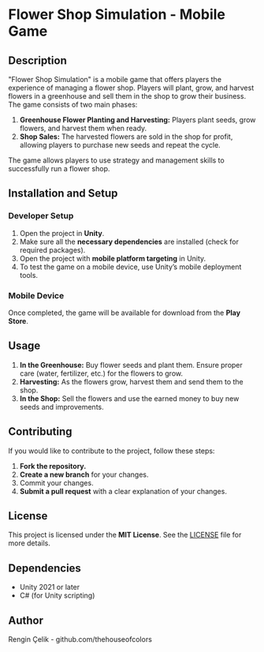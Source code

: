# Flower Shop Simulation - Mobile Game

## Description
"Flower Shop Simulation" is a mobile game that offers players the experience of managing a flower shop. Players will plant, grow, and harvest flowers in a greenhouse and sell them in the shop to grow their business. The game consists of two main phases:
1. **Greenhouse Flower Planting and Harvesting:** Players plant seeds, grow flowers, and harvest them when ready.
2. **Shop Sales:** The harvested flowers are sold in the shop for profit, allowing players to purchase new seeds and repeat the cycle.

The game allows players to use strategy and management skills to successfully run a flower shop.

## Installation and Setup

### Developer Setup
1. Open the project in **Unity**.
2. Make sure all the **necessary dependencies** are installed (check for required packages).
3. Open the project with **mobile platform targeting** in Unity.
4. To test the game on a mobile device, use Unity’s mobile deployment tools.

### Mobile Device
Once completed, the game will be available for download from the **Play Store**.

## Usage
1. **In the Greenhouse:** Buy flower seeds and plant them. Ensure proper care (water, fertilizer, etc.) for the flowers to grow.
2. **Harvesting:** As the flowers grow, harvest them and send them to the shop.
3. **In the Shop:** Sell the flowers and use the earned money to buy new seeds and improvements.

## Contributing
If you would like to contribute to the project, follow these steps:
1. **Fork the repository.**
2. **Create a new branch** for your changes.
3. Commit your changes.
4. **Submit a pull request** with a clear explanation of your changes.

## License
This project is licensed under the **MIT License**. See the [LICENSE](LICENSE) file for more details.

## Dependencies
- Unity 2021 or later
- C# (for Unity scripting)

## Author
Rengin Çelik - github.com/thehouseofcolors

